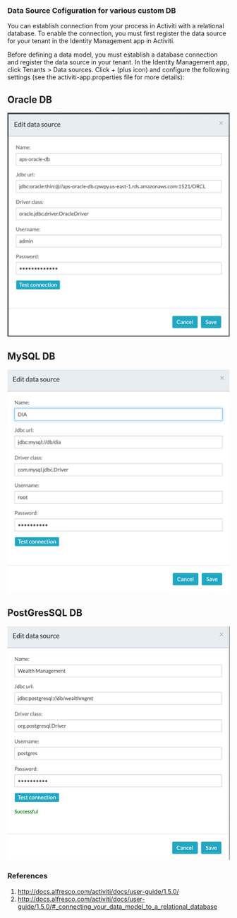 
### Data Source Cofiguration for various custom DB

You can establish connection from your process in Activiti with a relational database. To enable the connection, you must first register the data source for your tenant in the Identity Management app in Activiti.

Before defining a data model, you must establish a database connection and register the data source in your tenant.
In the Identity Management app, click Tenants > Data sources.
Click + (plus icon) and configure the following settings (see the activiti-app.properties file for more details):

## Oracle DB
![Oracle](oracle.png)

## MySQL DB
![MySQL](mysql.png)

## PostGresSQL DB
![Postgres](postgresdb.png)

### References
1. http://docs.alfresco.com/activiti/docs/user-guide/1.5.0/
2. http://docs.alfresco.com/activiti/docs/user-guide/1.5.0/#_connecting_your_data_model_to_a_relational_database